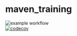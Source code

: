 # maven_training
![example workflow](https://github.com/ItsGodHere/maven_training/actions/workflows/build.yml/badge.svg)  
[![codecov](https://codecov.io/gh/ItsGodHere/maven_training/branch/master/graph/badge.svg?token=AC54OIQ0YO)](https://codecov.io/gh/ItsGodHere/maven_training)
